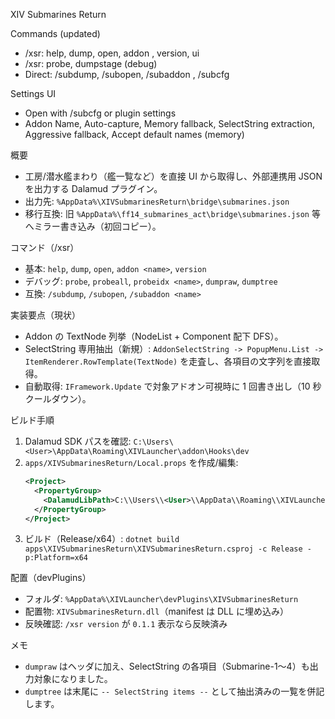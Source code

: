 XIV Submarines Return

Commands (updated)
- /xsr: help, dump, open, addon <name>, version, ui
- /xsr: probe, dumpstage (debug)
- Direct: /subdump, /subopen, /subaddon <name>, /subcfg

Settings UI
- Open with /subcfg or plugin settings
- Addon Name, Auto-capture, Memory fallback, SelectString extraction, Aggressive fallback, Accept default names (memory)

概要
- 工房/潜水艦まわり（艦一覧など）を直接 UI から取得し、外部連携用 JSON を出力する Dalamud プラグイン。
- 出力先: `%AppData%\XIVSubmarinesReturn\bridge\submarines.json`
- 移行互換: 旧 `%AppData%\ff14_submarines_act\bridge\submarines.json` 等へミラー書き込み（初回コピー）。

コマンド（/xsr）
- 基本: `help`, `dump`, `open`, `addon <name>`, `version`
- デバッグ: `probe`, `probeall`, `probeidx <name>`, `dumpraw`, `dumptree`
- 互換: `/subdump`, `/subopen`, `/subaddon <name>`

実装要点（現状）
- Addon の TextNode 列挙（NodeList + Component 配下 DFS）。
- SelectString 専用抽出（新規）: `AddonSelectString -> PopupMenu.List -> ItemRenderer.RowTemplate(TextNode)` を走査し、各項目の文字列を直接取得。
- 自動取得: `IFramework.Update` で対象アドオン可視時に 1 回書き出し（10 秒クールダウン）。

ビルド手順
1) Dalamud SDK パスを確認: `C:\Users\<User>\AppData\Roaming\XIVLauncher\addon\Hooks\dev`
2) `apps/XIVSubmarinesReturn/Local.props` を作成/編集:
   ```xml
   <Project>
     <PropertyGroup>
       <DalamudLibPath>C:\\Users\\<User>\\AppData\\Roaming\\XIVLauncher\\addon\\Hooks\\dev</DalamudLibPath>
     </PropertyGroup>
   </Project>
   ```
3) ビルド（Release/x64）:
   `dotnet build apps\XIVSubmarinesReturn\XIVSubmarinesReturn.csproj -c Release -p:Platform=x64`

配置（devPlugins）
- フォルダ: `%AppData%\XIVLauncher\devPlugins\XIVSubmarinesReturn`
- 配置物: `XIVSubmarinesReturn.dll`（manifest は DLL に埋め込み）
- 反映確認: `/xsr version` が `0.1.1` 表示なら反映済み

メモ
- `dumpraw` はヘッダに加え、SelectString の各項目（Submarine-1〜4）も出力対象になりました。
- `dumptree` は末尾に `-- SelectString items --` として抽出済みの一覧を併記します。
